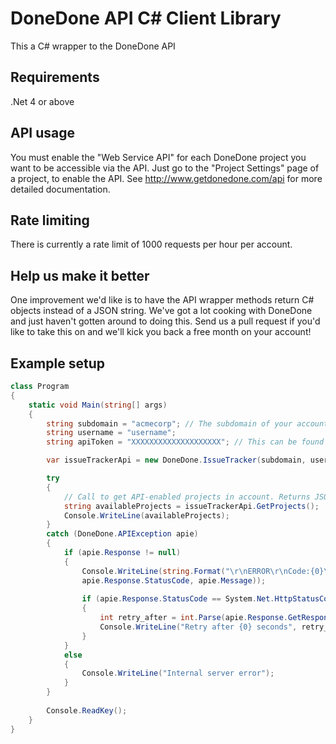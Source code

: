 # DoneDone API C# Client Library

This a C# wrapper to the DoneDone API

## Requirements
.Net 4 or above

## API usage

You must enable the "Web Service API" for each DoneDone project you want to be accessible via the API.  Just go to the "Project Settings" page of a project, to enable the API. See http://www.getdonedone.com/api for more detailed documentation.

## Rate limiting

There is currently a rate limit of 1000 requests per hour per account.

## Help us make it better

One improvement we'd like is to have the API wrapper methods return C# objects instead of a JSON string.  We've got a lot cooking with DoneDone and just haven't gotten around to doing this.  Send us a pull request if you'd like to take this on and we'll kick you back a free month on your account!

## Example setup
```C#
class Program
{
    static void Main(string[] args)
    {
        string subdomain = "acmecorp"; // The subdomain of your account (e.g. acmecorp.mydonedone.com)
        string username = "username";
        string apiToken = "XXXXXXXXXXXXXXXXXXXX"; // This can be found under your "View Profile" page in DoneDone

        var issueTrackerApi = new DoneDone.IssueTracker(subdomain, username, apiToken);

        try
        {
            // Call to get API-enabled projects in account. Returns JSON string of projects.
            string availableProjects = issueTrackerApi.GetProjects(); 
            Console.WriteLine(availableProjects);
        }
        catch (DoneDone.APIException apie)
        {
            if (apie.Response != null)
            {
                Console.WriteLine(string.Format("\r\nERROR\r\nCode:{0}\r\n{1}\r\n", 
                apie.Response.StatusCode, apie.Message));
                   
                if (apie.Response.StatusCode == System.Net.HttpStatusCode.Conflict)
                {
                    int retry_after = int.Parse(apie.Response.GetResponseHeader("Retry-After"));
                    Console.WriteLine("Retry after {0} seconds", retry_after);
                }
            }
            else
            {
                Console.WriteLine("Internal server error"); 
            }
        }
        
        Console.ReadKey();
    }
}
```
